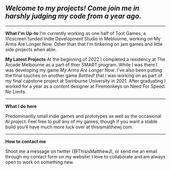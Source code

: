## _Welcome to my projects! Come join me in harshly judging my code from a year ago._
___
**What I'm Up-to**
I'm currently working as one half of Toot Games, a Vicscreen funded Indie Development Studio in Meblourne, working on My Arms Are Longer Now. Other than that I'm tinkering on jam games and little side projects when able. 

**My Latest Projects**
At the beginning of 2022 I completed a residency at The Arcade Melbourne as a part of thier SMART program. While I was there I was developing my game _My Arms Are Longer Now_. I've also been putting the final touches on another game _Bottled!_ that i was working on as part of my final capstone project at Swinburne University in 2021. After graduating I worked for a year as a content designer at Firemonkeys on Need For Speed: No Limits. 
___

**What I do here**

Predominantly small indie games and prototypes as well as the occasional AI project. Feel free to pull any of my games, though if you want a stable build you'll have much more luck over at thisismatthewj.com. 
___

**How to contact me**

Shoot me a message on twitter (@ThisisMatthewJ), or send me an email through my contact form on my website! I love to collaborate and am always open to work on something new. 
